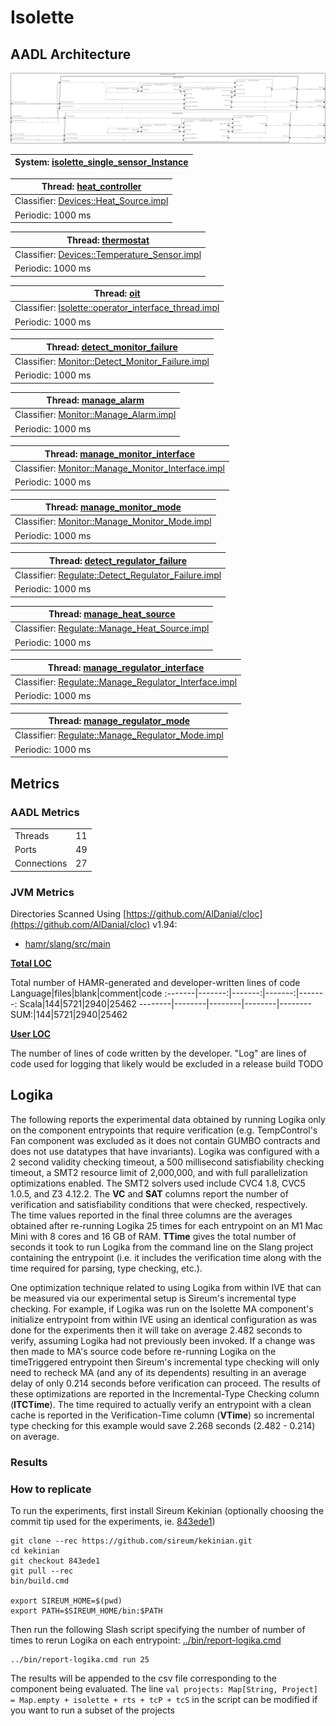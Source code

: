 # <!---title_start-->Isolette<!---title_end-->
<!---description_start-->
<!---description_end-->
## <!--arch-section-title_start-->AADL Architecture<!--arch-section-title_end-->
<!--arch-section-description_start-->
<!--arch-section-description_end-->
<!--arch-section-aadl-arch-diagram_start-->
![AADL Arch](aadl/diagrams/aadl-arch.svg)
<!--arch-section-aadl-arch-diagram_end-->
<!--arch-section-aadl-arch-component-info-isolette_single_sensor_Instance_start-->
|System: [isolette_single_sensor_Instance](aadl/aadl/packages/Isolette.aadl#L71) |
|--|
<!--arch-section-aadl-arch-component-info-isolette_single_sensor_Instance_end-->
<!--arch-section-aadl-arch-component-info-heat_controller_start-->
|Thread: [heat_controller](aadl/aadl/packages/Devices.aadl#L118) |
|--|
|Classifier: [Devices::Heat_Source.impl](aadl/aadl/packages/Devices.aadl#L135)|
|Periodic: 1000 ms|

<!--arch-section-aadl-arch-component-info-heat_controller_end-->
<!--arch-section-aadl-arch-component-info-thermostat_start-->
|Thread: [thermostat](aadl/aadl/packages/Devices.aadl#L73) |
|--|
|Classifier: [Devices::Temperature_Sensor.impl](aadl/aadl/packages/Devices.aadl#L90)|
|Periodic: 1000 ms|

<!--arch-section-aadl-arch-component-info-thermostat_end-->
<!--arch-section-aadl-arch-component-info-oit_start-->
|Thread: [oit](aadl/aadl/packages/Isolette.aadl#L274) |
|--|
|Classifier: [Isolette::operator_interface_thread.impl](aadl/aadl/packages/Isolette.aadl#L307)|
|Periodic: 1000 ms|

<!--arch-section-aadl-arch-component-info-oit_end-->
<!--arch-section-aadl-arch-component-info-detect_monitor_failure_start-->
|Thread: [detect_monitor_failure](aadl/aadl/packages/Monitor.aadl#L43) |
|--|
|Classifier: [Monitor::Detect_Monitor_Failure.impl](aadl/aadl/packages/Monitor.aadl#L439)|
|Periodic: 1000 ms|

<!--arch-section-aadl-arch-component-info-detect_monitor_failure_end-->
<!--arch-section-aadl-arch-component-info-manage_alarm_start-->
|Thread: [manage_alarm](aadl/aadl/packages/Monitor.aadl#L39) |
|--|
|Classifier: [Monitor::Manage_Alarm.impl](aadl/aadl/packages/Monitor.aadl#L321)|
|Periodic: 1000 ms|

<!--arch-section-aadl-arch-component-info-manage_alarm_end-->
<!--arch-section-aadl-arch-component-info-manage_monitor_interface_start-->
|Thread: [manage_monitor_interface](aadl/aadl/packages/Monitor.aadl#L37) |
|--|
|Classifier: [Monitor::Manage_Monitor_Interface.impl](aadl/aadl/packages/Monitor.aadl#L125)|
|Periodic: 1000 ms|

<!--arch-section-aadl-arch-component-info-manage_monitor_interface_end-->
<!--arch-section-aadl-arch-component-info-manage_monitor_mode_start-->
|Thread: [manage_monitor_mode](aadl/aadl/packages/Monitor.aadl#L41) |
|--|
|Classifier: [Monitor::Manage_Monitor_Mode.impl](aadl/aadl/packages/Monitor.aadl#L240)|
|Periodic: 1000 ms|

<!--arch-section-aadl-arch-component-info-manage_monitor_mode_end-->
<!--arch-section-aadl-arch-component-info-detect_regulator_failure_start-->
|Thread: [detect_regulator_failure](aadl/aadl/packages/Regulate.aadl#L48) |
|--|
|Classifier: [Regulate::Detect_Regulator_Failure.impl](aadl/aadl/packages/Regulate.aadl#L518)|
|Periodic: 1000 ms|

<!--arch-section-aadl-arch-component-info-detect_regulator_failure_end-->
<!--arch-section-aadl-arch-component-info-manage_heat_source_start-->
|Thread: [manage_heat_source](aadl/aadl/packages/Regulate.aadl#L42) |
|--|
|Classifier: [Regulate::Manage_Heat_Source.impl](aadl/aadl/packages/Regulate.aadl#L489)|
|Periodic: 1000 ms|

<!--arch-section-aadl-arch-component-info-manage_heat_source_end-->
<!--arch-section-aadl-arch-component-info-manage_regulator_interface_start-->
|Thread: [manage_regulator_interface](aadl/aadl/packages/Regulate.aadl#L38) |
|--|
|Classifier: [Regulate::Manage_Regulator_Interface.impl](aadl/aadl/packages/Regulate.aadl#L256)|
|Periodic: 1000 ms|

<!--arch-section-aadl-arch-component-info-manage_regulator_interface_end-->
<!--arch-section-aadl-arch-component-info-manage_regulator_mode_start-->
|Thread: [manage_regulator_mode](aadl/aadl/packages/Regulate.aadl#L46) |
|--|
|Classifier: [Regulate::Manage_Regulator_Mode.impl](aadl/aadl/packages/Regulate.aadl#L383)|
|Periodic: 1000 ms|

<!--arch-section-aadl-arch-component-info-manage_regulator_mode_end-->

## <!---title_start-->Metrics<!---title_end-->
<!---description_start-->
<!---description_end-->
### <!---title_start-->AADL Metrics<!---title_end-->
<!---description_start-->
<!---description_end-->
<!---_start-->
| | |
|--|--|
|Threads|11|
|Ports|49|
|Connections|27|
<!---_end-->

### <!---title_start-->JVM Metrics<!---title_end-->
<!---description_start-->
<!---description_end-->
<!---Isolette_code_metrics_start-->
Directories Scanned Using [https://github.com/AlDanial/cloc](https://github.com/AlDanial/cloc) v1.94:
- [hamr/slang/src/main](hamr/slang/src/main)

<u><b>Total LOC</b></u>

Total number of HAMR-generated and developer-written lines of code
Language|files|blank|comment|code
:-------|-------:|-------:|-------:|-------:
Scala|144|5721|2940|25462
--------|--------|--------|--------|--------
SUM:|144|5721|2940|25462

<u><b>User LOC</b></u>

The number of lines of code written by the developer.
"Log" are lines of code used for logging that
likely would be excluded in a release build
 TODO
<!---Isolette_code_metrics_end-->

## <!--logika-title_start-->Logika<!--logika-title_end-->
<!--logika-description_start-->
The following reports the experimental data obtained by running Logika
only on the component entrypoints that require verification (e.g. TempControl's
Fan component was excluded as it does not contain GUMBO contracts and does not
use datatypes that have invariants).  Logika was configured with a 2 second
validity checking timeout, a 500 millisecond satisfiability checking timeout, a
SMT2 resource limit of 2,000,000, and with full parallelization optimizations
enabled.  The SMT2 solvers used include CVC4 1.8, CVC5 1.0.5, and Z3 4.12.2. The
**VC** and **SAT** columns report the number of verification and
satisfiability conditions that were checked, respectively.  The time values
reported in the final three columns are the averages obtained after re-running
Logika 25 times for each entrypoint on an M1 Mac Mini with 8 cores and 16 GB of
RAM.  **TTime** gives the total number of seconds it took to run Logika
from the command line on the Slang project containing the entrypoint (i.e. it
includes the verification time along with the time required for parsing, type
checking, etc.).

One optimization technique related to using Logika from within IVE that can be
measured via our experimental setup is Sireum's incremental type checking. For
example, if Logika was run on the Isolette MA component's initialize entrypoint
from within IVE using an identical configuration as was done for the experiments
then it will take on average 2.482 seconds to verify, assuming Logika had not
previously been invoked.  If a change was then made to MA's source code before
re-running Logika on the timeTriggered entrypoint then Sireum's incremental type
checking will only need to recheck MA (and any of its dependents) resulting in
an average delay of only 0.214 seconds before verification can proceed. The
results of these optimizations are reported in the Incremental-Type Checking
column (**ITCTime**).  The time required to actually verify an entrypoint with
a clean cache is reported in the Verification-Time column (**VTime**) so
incremental type checking for this example would save 2.268 seconds (2.482 -
0.214) on average.
<!--logika-description_end-->
### <!--logiak-results-title_start-->Results<!--logiak-results-title_end-->
<!--logiak-results-description_start-->
<!--logiak-results-description_end-->

### <!--how-to-run-title_start-->How to replicate<!--how-to-run-title_end-->
<!--how-to-run-description_start-->
To run the experiments, first install Sireum Kekinian (optionally choosing the
commit tip used for the experiments, ie. [843ede1](https://github.com/sireum/kekinian/tree/843ede1120e6e75fde089db0928ab66a3c9a3e73))

```
git clone --rec https://github.com/sireum/kekinian.git
cd kekinian
git checkout 843ede1
git pull --rec
bin/build.cmd

export SIREUM_HOME=$(pwd)
export PATH=$SIREUM_HOME/bin:$PATH
```

Then run the following Slash script specifying the number of number of times to rerun Logika
on each entrypoint: [../bin/report-logika.cmd](../bin/report-logika.cmd)

```
../bin/report-logika.cmd run 25
```

The results will be appended to the csv file corresponding to the component
being evaluated. The line ``val projects: Map[String, Project] = Map.empty + isolette + rts + tcP + tcS``
in the script can be modified if you want to run a subset of the projects
<!--how-to-run-description_end-->
